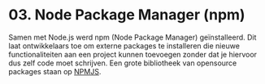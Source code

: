 # 03. Node Package Manager \(npm\)

Samen met Node.js werd npm \(Node Package Manager\) geïnstalleerd. Dit laat ontwikkelaars toe om externe packages te installeren die nieuwe functionaliteiten aan een project kunnen toevoegen zonder dat je hiervoor dus zelf code moet schrijven. Een grote bibliotheek van opensource packages staan op [NPMJS](https://www.npmjs.com/). 

